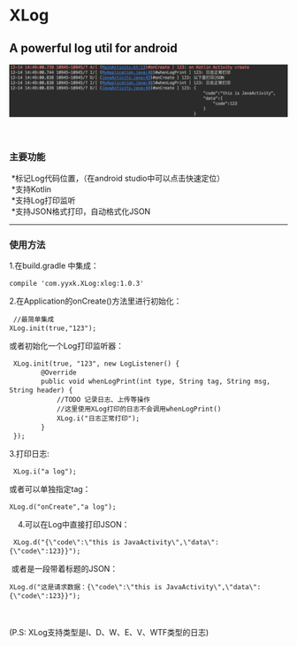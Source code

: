 # XLog
A powerful log util for android
---------------
![image](https://github.com/lx1992lx/XLog/blob/master/proPic.png)
<br><br><br>

### 主要功能<br>
  *标记Log代码位置，（在android studio中可以点击快速定位）<br>
  *支持Kotlin<br>
  *支持Log打印监听<br>
  *支持JSON格式打印，自动格式化JSON<br>
  
  
---------------


### 使用方法<br>
1.在build.gradle 中集成：<br>

    compile 'com.yyxk.XLog:xlog:1.0.3'

2.在Application的onCreate()方法里进行初始化：<br>

     //最简单集成
    XLog.init(true,"123");
     

  或者初始化一个Log打印监听器：<br>
    
     XLog.init(true, "123", new LogListener() {
            @Override
            public void whenLogPrint(int type, String tag, String msg, String header) {
                //TODO 记录日志、上传等操作
                //这里使用XLog打印的日志不会调用whenLogPrint()
                XLog.i("日志正常打印");
            }
     });
     
3.打印日志:<br>


     XLog.i("a log");
     
  或者可以单独指定tag：<br>
    
    XLog.d("onCreate","a log");
     
4.可以在Log中直接打印JSON：<br>
   
   
     XLog.d("{\"code\":\"this is JavaActivity\",\"data\":{\"code\":123}}");
     
  或者是一段带着标题的JSON：<br>
  
  
    XLog.d("这是请求数据：{\"code\":\"this is JavaActivity\",\"data\":{\"code\":123}}");
    
 <br><br>
(P.S: XLog支持类型是I、D、W、E、V、WTF类型的日志)<br>

